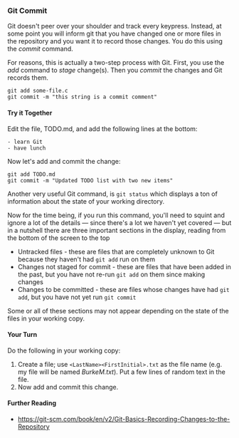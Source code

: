 ### Git Commit

Git doesn't peer over your shoulder and track every keypress. Instead, at some point you will inform git that you have changed one or more files in the repository and you want it to record those changes. You do this using the _commit_ command.

For reasons, this is actually a two-step process with Git. First, you use the _add_ command to _stage_ change(s). Then you _commit_ the changes and Git records them.

```
git add some-file.c
git commit -m "this string is a commit comment"
```

#### Try it Together

Edit the file, TODO.md, and add the following lines at the bottom:

```
- learn Git
- have lunch
```

Now let's add and commit the change:

```
git add TODO.md
git commit -m "Updated TODO list with two new items"
```

Another very useful Git command, is `git status` which displays a ton of information about the state of your working directory.

Now for the time being, if you run this command, you'll need to squint and ignore a lot of the details &mdash; since there's a lot we haven't yet covered &mdash; but in a nutshell there are three important sections in the display, reading from the bottom of the screen to the top

- Untracked files - these are files that are completely unknown to Git because they haven't had `git add` run on them
- Changes not staged for commit - these are files that have been added in the past, but you have not re-run `git add` on them since making changes
- Changes to be committed - these are files whose changes have had `git add`, but you have not yet run `git commit`

Some or all of these sections may not appear depending on the state of the files in your working copy.

#### Your Turn

Do the following in your working copy:

1. Create a file; use `<LastName><FirstInitial>.txt` as the file name (e.g. my file will be named _BurkeM.txt_). Put a few lines of random text in the file.
2. Now add and commit this change.

#### Further Reading

- https://git-scm.com/book/en/v2/Git-Basics-Recording-Changes-to-the-Repository

